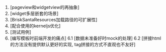 1. [pageview和widgetview的再抽象]
2. [widget多层嵌套的场景]
3. [BriskSantaResources加载路径的可扩展性]
4. [配合使用的kerneljs优化]
5. [测试用例]
6. [编写模板时前端开发的痛点]
6.1 [数据未准备好时mock的处理]
6.2 [拼接html的方法没有提供默认更好的实现, tag拼接的方式不直观也不友好]